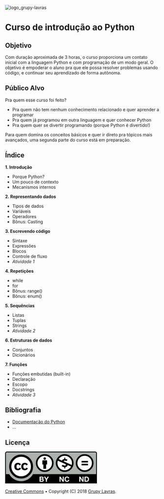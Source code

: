 ![logo_grupy-lavras](https://raw.githubusercontent.com/grupy-lavras/grupy-lavras-logo/master/capa.jpg)

# Curso de introdução ao Python


## Objetivo

Com duração aproximada de 3 horas, o curso proporciona um contato inicial com a linguagem Python e com programação de um modo geral. O objetivo é empoderar o aluno pra que ele possa resolver problemas usando código, e continuar seu aprendizado de forma autônoma. 


## Público Alvo

Pra quem esse curso foi feito?
- Pra quem não tem nenhum conhecimento relacionado e quer aprender a programar
- Pra quem já programou em outra linguagem e quer conhecer Python
- Pra quem quer se divertir programando (porque Python é divertido!)

Para quem domina os conceitos básicos e quer ir direto pra tópicos mais avançados, 
uma segunda parte do curso está em preparação. 


## Índice

**1. Introdução** 
- Porque Python?
- Um pouco de contexto
- Mecanismos internos

**2. Representando dados**
- Tipos de dados
- Variáveis
- Operadores
- Bônus: Casting

**3. Escrevendo código**
- Sintaxe
- Expressões
- Blocos
- Controle de fluxo
- _Atividade 1_

**4. Repetições**
- while
- for
- Bônus: range()
- Bônus: enum()

**5. Sequências**
- Listas
- Tuplas
- Strings
- _Atividade 2_

**6. Estruturas de dados**
- Conjuntos
- Dicionários

**7. Funções**
- Funções embutidas (built-in)
- Declaração
- Escopo
- Docstrings
- _Atividade 3_

## Bibliografia

- [Documentação do Python](https://docs.python.org/3/)
- ...


## Licença

![creativecommons](./images/license.png)

[Creative Commons](https://creativecommons.org/licenses/by-nc-nd/4.0/) &bullet; Copyright (C) 2018 [Grupy Lavras](https://www.facebook.com/grupylavras/).